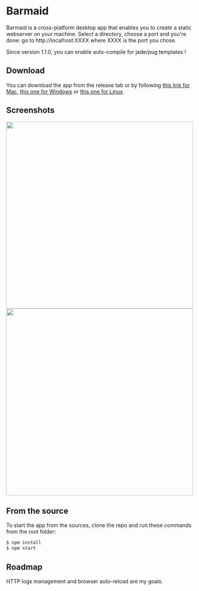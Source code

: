 # Barmaid

Barmaid is a cross-platform desktop app that enables you to create a static webserver on your machine. Select a directory, choose a port and you're done: go to http://localhost:XXXX where XXXX is the port you chose.

Since version 1.1.0, you can enable auto-compile for jade/pug templates !

## Download

You can download the app from the release tab or by following [this link for Mac](https://github.com/BenjaminBini/barmaid/releases/download/v1.1.0/barmaid-1.1.0.dmg), [this one for Windows](https://github.com/BenjaminBini/barmaid/releases/download/v1.1.0/barmaid-1.1.0-win.zip) or [this one for Linux](https://github.com/BenjaminBini/barmaid/releases/download/v1.1.0/barmaid-1.1.0-x86_64.AppImage).

## Screenshots

<img src="http://static.bini.io/barmaid/screenshots/barmaid-tray.png" width="500">
<img src="http://static.bini.io/barmaid/screenshots/barmaid-window.png" width="500">

## From the source

To start the app from the sources, clone the repo and run these commands from the root folder:

```sh
$ npm install
$ npm start
```

## Roadmap

HTTP logs management and browser auto-reload are my goals.
